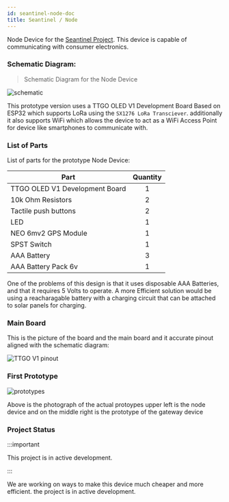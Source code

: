 ```yaml
---
id: seantinel-node-doc
title: Seantinel / Node
---
```


Node Device for the [Seantinel Project](/docs/seantinel). This device is capable of communicating with consumer electronics.

### Schematic Diagram:

> Schematic Diagram for the Node Device

![schematic](/img/node-schematic.png)

This prototype version uses a TTGO OLED V1 Development Board Based on ESP32 which supports LoRa using the `SX1276 LoRa Transciever`. additionally it also supports WiFi which allows the device to act as a WiFi Access Point for device like smartphones to communicate with.

### List of Parts

List of parts for the prototype Node Device:

| Part                           | Quantity |
| ------------------------------ | :------: |
| TTGO OLED V1 Development Board |    1     |
| 10k Ohm Resistors              |    2     |
| Tactile push buttons           |    2     |
| LED                            |    1     |
| NEO 6mv2 GPS Module            |    1     |
| SPST Switch                    |    1     |
| AAA Battery                    |    3     |
| AAA Battery Pack 6v            |    1     |

One of the problems of this design is that it uses disposable AAA Batteries, and that it requires 5 Volts to operate. A more Efficient solution would be using a reacharagable battery with a charging circuit that can be attached to solar panels for charging.

### Main Board

This is the picture of the board and the main board and it accurate pinout aligned with the schematic diagram:

![TTGO V1 pinout](https://camo.githubusercontent.com/fc7a5885669367fe23b91252f202a35bb8d42e37/68747470733a2f2f7072696d616c636f727465782e66696c65732e776f726470726573732e636f6d2f323031372f31312f7474676f6c6f726170696e6f75745f76322e6a7067)

### First Prototype

![prototypes](/img/prototypes.jpg)

Above is the photograph of the actual protoypes upper left is the node device and on the middle right is the prototype of the gateway device

### Project Status

:::important

This project is in active development.

:::

We are working on ways to make this device much cheaper and more efficient. the project is in active development.
